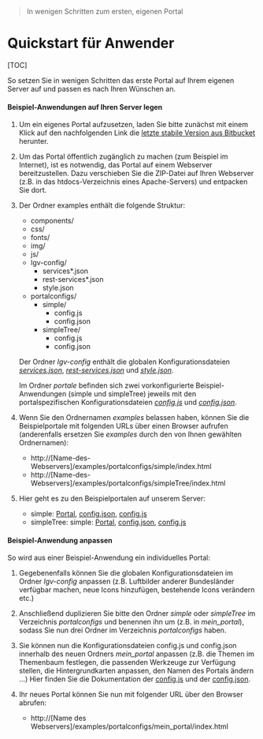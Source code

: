 > In wenigen Schritten zum ersten, eigenen Portal

# Quickstart für Anwender

[TOC]

So setzen Sie in wenigen Schritten das erste Portal auf Ihrem eigenen Server auf und passen es nach Ihren Wünschen an.

#### Beispiel-Anwendungen auf Ihren Server legen
1. Um ein eigenes Portal aufzusetzen, laden Sie bitte zunächst mit einem Klick auf den nachfolgenden Link die [letzte stabile Version aus Bitbucket](https://bitbucket.org/lgv-g12/lgv/downloads/examples.zip) herunter.

2. Um das Portal öffentlich zugänglich zu machen (zum Beispiel im Internet), ist es notwendig, das Portal auf einem Webserver bereitzustellen. Dazu verschieben Sie die ZIP-Datei auf Ihren Webserver (z.B. in das htdocs-Verzeichnis eines Apache-Servers) und entpacken Sie dort.

3. Der Ordner examples enthält die folgende Struktur:

    - components/
    - css/
    - fonts/
    - img/
    - js/
    - lgv-config/
        - services*.json
        - rest-services*.json
        - style.json
    - portalconfigs/
        - simple/
            - config.js
            - config.json
        - simpleTree/
            - config.js
            - config.json

    Der Ordner *lgv-config* enthält die globalen Konfigurationsdateien [*services.json*](services.json.md), [*rest-services.json*](rest-services.json.md) und [*style.json*](style.json.md).

    Im Ordner *portale* befinden sich zwei vorkonfigurierte Beispiel-Anwendungen (simple und simpleTree) jeweils mit den portalspezifischen Konfigurationsdateien [*config.js*](config.js.md) und [*config.json*](config.json.md).

4. Wenn Sie den Ordnernamen *examples* belassen haben, können Sie die Beispielportale mit folgenden URLs über einen Browser aufrufen (anderenfalls ersetzen Sie *examples* durch den von Ihnen gewählten Ordnernamen):
    - http://[Name-des-Webservers]/examples/portalconfigs/simple/index.html
    - http://[Name-des-Webservers]/examples/portalconfigs/simpleTree/index.html
    
    
    
5. Hier geht es zu den Beispielportalen auf unserem Server: 
    - simple: [Portal](https://geoportal-hamburg.de/examples/portalconfigs/simple/), [config.json](https://geoportal-hamburg.de/examples/portalconfigs/simple/config.json), [config.js](https://geoportal-hamburg.de/examples/portalconfigs/simple/config.js)
    - simpleTree: simple: [Portal](https://geoportal-hamburg.de/examples/portalconfigs/simpleTree/), [config.json](https://geoportal-hamburg.de/examples/portalconfigs/simpleTree/config.json), [config.js](https://geoportal-hamburg.de/examples/portalconfigs/simpleTree/config.js) 


#### Beispiel-Anwendung anpassen
So wird aus einer Beispiel-Anwendung ein individuelles Portal:

1. Gegebenenfalls können Sie die globalen Konfigurationsdateien im Ordner *lgv-config* anpassen (z.B. Luftbilder anderer Bundesländer verfügbar machen, neue Icons hinzufügen, bestehende Icons verändern etc.)

2. Anschließend duplizieren Sie bitte den Ordner *simple* oder *simpleTree* im Verzeichnis *portalconfigs* und benennen ihn um (z.B. in *mein_portal*), sodass Sie nun drei Ordner im Verzeichnis *portalconfigs* haben.

3. Sie können nun die Konfigurationsdateien config.js und config.json innerhalb des neuen Ordners *mein_portal* anpassen (z.B. die Themen im Themenbaum festlegen, die passenden Werkzeuge zur Verfügung stellen, die Hintergrundkarten anpassen, den Namen des Portals ändern ...) Hier finden Sie die Dokumentation der [config.js](config.js.md) und der [config.json](config.json.md).

4. Ihr neues Portal können Sie nun mit folgender URL über den Browser abrufen:
    - http://[Name des Webservers]/examples/portalconfigs/mein_portal/index.html


